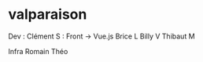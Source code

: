 # valparaison

Dev :
  Clément S : Front -> Vue.js
  Brice L
  Billy V
  Thibaut M
 
 Infra 
  Romain 
  Théo
